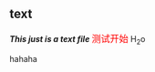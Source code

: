 ## text ##
***This just is a text file***
<font size = "3" color ="red" face ="楷体">测试开始</font>
H<sub>2</sub>o

hahaha

